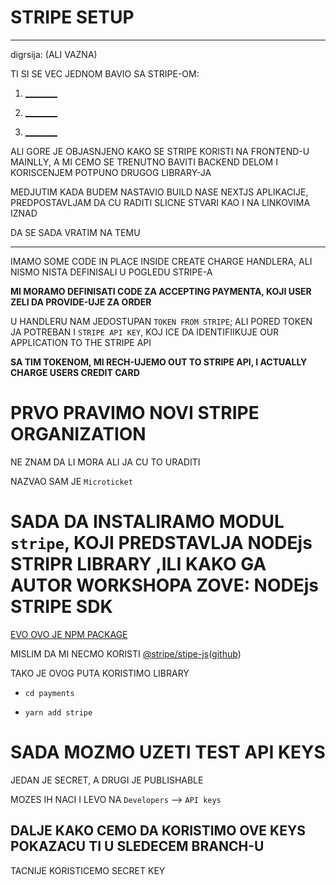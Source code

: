 # STRIPE SETUP

***

digrsija: (ALI VAZNA)

TI SI SE VEC JEDNOM BAVIO SA STRIPE-OM:

1) [________](https://github.com/Rade58/gatsby-shopify-theme-workspace/tree/5_SETTING_UP_STRIPE#setting-up-stripe-a-n-connecting-stripe-to-gatsby)

2) [________](https://github.com/Rade58/gatsby-shopify-theme-workspace/tree/5_1_STRIPE_MULTIPLE_PRODUCTS_MULTIPLE_PRICES#dakle-u-proslom-branchu-sam-podesio-stripe-i-uspesno-implementirao-checkout-a-sada-cu-sagledati-jos-nekoliko-stvari-koje-su-easy-sa-stripe-om)

3) [________](https://github.com/Rade58/gatsby-shopify-theme-workspace/tree/5_2_FETCHING_STRIPE_DATA#fetching-stripe-data)

ALI GORE JE OBJASNJENO KAKO SE STRIPE KORISTI NA FRONTEND-U MAINLLY, A MI CEMO SE TRENUTNO BAVITI BACKEND DELOM I KORISCENJEM POTPUNO DRUGOG LIBRARY-JA

MEDJUTIM KADA BUDEM NASTAVIO BUILD NASE NEXTJS APLIKACIJE, PREDPOSTAVLJAM DA CU RADITI SLICNE STVARI KAO I NA LINKOVIMA IZNAD

DA SE SADA VRATIM NA TEMU

***

IMAMO SOME CODE IN PLACE INSIDE CREATE CHARGE HANDLERA, ALI NISMO NISTA DEFINISALI U POGLEDU STRIPE-A

**MI MORAMO DEFINISATI CODE ZA ACCEPTING PAYMENTA, KOJI USER ZELI DA PROVIDE-UJE ZA ORDER**

U HANDLERU NAM JEDOSTUPAN `TOKEN FROM STRIPE`; ALI PORED TOKEN JA POTREBAN I `STRIPE API KEY`, KOJ ICE DA IDENTIFIIKUJE OUR APPLICATION TO THE STRIPE API

**SA TIM TOKENOM, MI RECH-UJEMO OUT TO STRIPE API, I ACTUALLY CHARGE USERS CREDIT CARD**

# PRVO PRAVIMO NOVI STRIPE ORGANIZATION

NE ZNAM DA LI MORA ALI JA CU TO URADITI

NAZVAO SAM JE `Microticket`

# SADA DA INSTALIRAMO MODUL `stripe`, KOJI PREDSTAVLJA NODEjs STRIPR LIBRARY ,ILI KAKO GA AUTOR WORKSHOPA ZOVE: NODEjs STRIPE SDK

[EVO OVO JE NPM PACKAGE](https://www.npmjs.com/package/stripe)

MISLIM DA MI NECMO KORISTI [@stripe/stipe-js](https://www.npmjs.com/package/@stripe/stripe-js)([github](https://github.com/stripe/stripe-js))

TAKO JE OVOG PUTA KORISTIMO LIBRARY

- `cd payments`

- `yarn add stripe`

# SADA MOZMO UZETI TEST API KEYS

JEDAN JE SECRET, A DRUGI JE PUBLISHABLE

MOZES IH NACI I LEVO NA `Developers` --> `API keys`

## DALJE KAKO CEMO DA KORISTIMO OVE KEYS POKAZACU TI U SLEDECEM BRANCH-U

TACNIJE KORISTICEMO SECRET KEY
